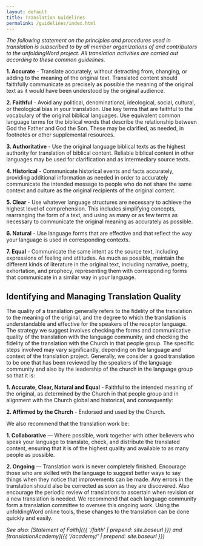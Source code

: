```yaml
---
layout: default
title: Translation Guidelines
permalink: /guidelines/index.html
---
```


*The following statement on the principles and procedures used in translation is subscribed to by all member organizations of and contributors to the unfoldingWord project. All translation activities are carried out according to these common guidelines.*

**1. Accurate** - Translate accurately, without detracting from, changing, or adding to the meaning of the original text. Translated content should faithfully communicate as precisely as possible the meaning of the original text as it would have been understood by the original audience.

**2. Faithful** - Avoid any political, denominational, ideological, social, cultural, or theological bias in your translation. Use key terms that are faithful to the vocabulary of the original biblical languages. Use equivalent common language terms for the biblical words that describe the relationship between God the Father and God the Son. These may be clarified, as needed, in footnotes or other supplemental resources.

**3. Authoritative** - Use the original language biblical texts as the highest authority for translation of biblical content. Reliable biblical content in other languages may be used for clarification and as intermediary source texts.

**4. Historical** - Communicate historical events and facts accurately, providing additional information as needed in order to accurately communicate the intended message to people who do not share the same context and culture as the original recipients of the original content.

**5. Clear** - Use whatever language structures are necessary to achieve the highest level of comprehension. This includes simplifying concepts, rearranging the form of a text, and using as many or as few terms as necessary to communicate the original meaning as accurately as possible.

**6. Natural** - Use language forms that are effective and that reflect the way your language is used in corresponding contexts.

**7. Equal** - Communicate the same intent as the source text, including expressions of feeling and attitudes. As much as possible, maintain the different kinds of literature in the original text, including narrative, poetry, exhortation, and prophecy, representing them with corresponding forms that communicate in a similar way in your language.

## Identifying and Managing Translation Quality

The quality of a translation generally refers to the fidelity of the translation to the meaning of the original, and the degree to which the translation is understandable and effective for the speakers of the receptor language. The strategy we suggest involves checking the forms and communicative quality of the translation with the language community, and checking the fidelity of the translation with the Church in that people group.
The specific steps involved may vary significantly, depending on the language and context of the translation project. Generally, we consider a good translation to be one that has been reviewed by the speakers of the language community and also by the leadership of the church in the language group so that it is:

**1. Accurate, Clear, Natural and Equal** - Faithful to the intended meaning of the original, as determined by the Church in that people group and in alignment with the Church global and historical, and consequently:

**2. Affirmed by the Church** - Endorsed and used by the Church.

We also recommend that the translation work be:

**1. Collaborative** — Where possible, work together with other believers who speak your language to translate, check, and distribute the translated content, ensuring that it is of the highest quality and available to as many people as possible.

**2. Ongoing** — Translation work is never completely finished. Encourage those who are skilled with the language to suggest better ways to say things when they notice that improvements can be made. Any errors in the translation should also be corrected as soon as they are discovered. Also encourage the periodic review of translations to ascertain when revision or a new translation is needed. We recommend that each language community form a translation committee to oversee this ongoing work. Using the unfoldingWord online tools, these changes to the translation can be done quickly and easily.

*See also: [Statement of Faith]({{ '/faith' | prepend: site.baseurl }}) and [translationAcademy]({{ '/academy/' | prepend: site.baseurl }})*

